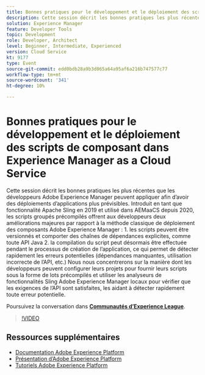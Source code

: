 ```yaml
---
title: Bonnes pratiques pour le développement et le déploiement des scripts de composant dans Experience Manager as a Cloud Service
description: Cette session décrit les bonnes pratiques les plus récentes que les développeurs Adobe Experience Manager peuvent appliquer afin d’avoir des déploiements d’applications plus prévisibles. Introduit en tant que fonctionnalité Apache Sling en 2019 et utilisé dans AEMaaCS depuis 2020, les scripts précompilés offrent aux développeurs deux améliorations majeures par rapport à la méthode classique de déploiement des composants Adobe Experience Manager - 1. les scripts peuvent être versionnés et comporter des chaînes de dépendances explicites, comme toute API Java 2. la compilation du script peut désormais être effectuée pendant le processus de création de l’application, ce qui permet de détecter rapidement les erreurs potentielles (dépendances manquantes, utilisation incorrecte de l’API, etc.) Nous nous concentrerons sur la manière dont les développeurs peuvent configurer leurs projets pour fournir leurs scripts sous la forme de lots précompilés et utiliser les analyseurs de fonctionnalités Sling Adobe Experience Manager locaux pour vérifier que les exigences de l’API sont satisfaites, les aidant à détecter rapidement toute erreur potentielle.
solution: Experience Manager
feature: Developer Tools
topic: Development
role: Developer, Architect
level: Beginner, Intermediate, Experienced
version: Cloud Service
kt: 9177
type: Event
source-git-commit: edd0bdb28a9b3d065a64a95af6a216b747577c77
workflow-type: tm+mt
source-wordcount: '341'
ht-degree: 10%

---
```


# Bonnes pratiques pour le développement et le déploiement des scripts de composant dans Experience Manager as a Cloud Service

Cette session décrit les bonnes pratiques les plus récentes que les développeurs Adobe Experience Manager peuvent appliquer afin d’avoir des déploiements d’applications plus prévisibles. Introduit en tant que fonctionnalité Apache Sling en 2019 et utilisé dans AEMaaCS depuis 2020, les scripts groupés précompilés offrent aux développeurs deux améliorations majeures par rapport à la méthode classique de déploiement des composants Adobe Experience Manager : 1. les scripts peuvent être versionnés et comporter des chaînes de dépendances explicites, comme toute API Java 2. la compilation du script peut désormais être effectuée pendant le processus de création de l’application, ce qui permet de détecter rapidement les erreurs potentielles (dépendances manquantes, utilisation incorrecte de l’API, etc.) Nous nous concentrerons sur la manière dont les développeurs peuvent configurer leurs projets pour fournir leurs scripts sous la forme de lots précompilés et utiliser les analyseurs de fonctionnalités Sling Adobe Experience Manager locaux pour vérifier que les exigences de l’API sont satisfaites, les aidant à détecter rapidement toute erreur potentielle.

Poursuivez la conversation dans **[Communautés d’Experience League](https://adobe.ly/3zJrS0f)**.

>[!VIDEO](https://video.tv.adobe.com/v/337851/?quality=12&learn=on&hidetitle=true)

## Ressources supplémentaires

- [Documentation Adobe Experience Platform](https://experienceleague.adobe.com/docs/experience-platform.html?lang=fr)
- [Présentation d’Adobe Experience Platform](https://experienceleague.adobe.com/docs/experience-platform/landing/home.html?lang=fr)
- [Tutoriels Adobe Experience Platform](https://experienceleague.adobe.com/docs/platform-learn/tutorials/overview.html?lang=fr)
